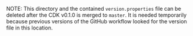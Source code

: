 NOTE: This directory and the contained `version.properties` file can be deleted after the CDK v0.1.0 is merged to `master`. It is needed temporarily because previous versions of the GitHub workflow looked for the version file in this location.
